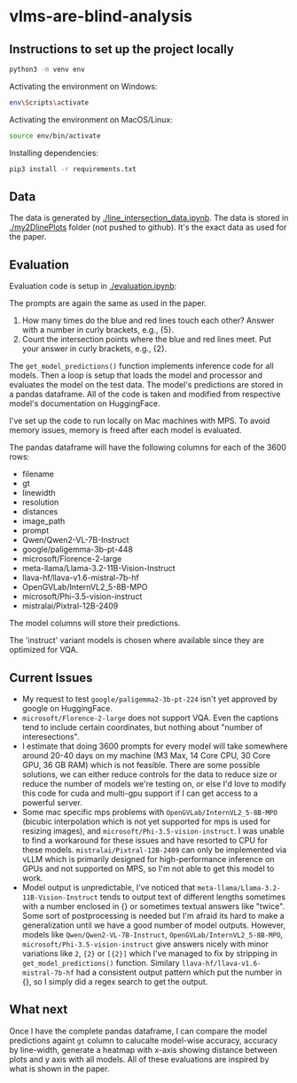 # vlms-are-blind-analysis
## Instructions to set up the project locally
```bash
python3 -m venv env
```
Activating the environment on Windows:
```bash
env\Scripts\activate
```
Activating the environment on MacOS/Linux:
```bash
source env/bin/activate
```
Installing dependencies:
```bash
pip3 install -r requirements.txt
```

## Data
The data is generated by [./line_intersection_data.ipynb](./line_intersection_data.ipynb). The data is stored in [./my2DlinePlots](./my2DlinePlots) folder (not pushed to github). It's the exact data as used for the paper.

## Evaluation
Evaluation code is setup in [./evaluation.ipynb](./evaluation.ipynb):

The prompts are again the same as used in the paper.
1. How many times do the blue and red lines touch each other? Answer with a number in curly brackets, e.g., {5}.
2. Count the intersection points where the blue and red lines meet. Put your answer in curly brackets, e.g., {2}.

The `get_model_predictions()` function implements inference code for all models. Then a loop is setup that loads the model and processor and evaluates the model on the test data. The model's predictions are stored in a pandas dataframe. All of the code is taken and modified from respective model's documentation on HuggingFace.

I've set up the code to run locally on Mac machines with MPS. To avoid memory issues, memory is freed after each model is evaluated.

The pandas dataframe will have the following columns for each of the 3600 rows:
- filename	
- gt
- linewidth
- resolution
- distances	
- image_path
- prompt
- Qwen/Qwen2-VL-7B-Instruct
- google/paligemma-3b-pt-448
- microsoft/Florence-2-large
- meta-llama/Llama-3.2-11B-Vision-Instruct
- llava-hf/llava-v1.6-mistral-7b-hf
- OpenGVLab/InternVL2_5-8B-MPO
- microsoft/Phi-3.5-vision-instruct
- mistralai/Pixtral-12B-2409

The model columns will store their predictions.

The 'instruct' variant models is chosen where available since they are optimized for VQA.

## Current Issues
- My request to test `google/paligemma2-3b-pt-224` isn't yet approved by google on HuggingFace.
- `microsoft/Florence-2-large` does not support VQA. Even the captions tend to include certain coordinates, but nothing about "number of interesections".
- I estimate that doing 3600 prompts for every model will take somewhere around 20-40 days on my machine (M3 Max, 14 Core CPU, 30 Core GPU, 36 GB RAM) which is not feasible. There are some possible solutions, we can either reduce controls for the data to reduce size or reduce the number of models we're testing on, or else I'd love to modify this code for cuda and multi-gpu support if I can get access to a powerful server.
- Some mac specific mps problems with `OpenGVLab/InternVL2_5-8B-MPO` (bicubic interpolation which is not yet supported for mps is used for resizing images), and `microsoft/Phi-3.5-vision-instruct`. I was unable to find a workaround for these issues and have resorted to CPU for these models. `mistralai/Pixtral-12B-2409` can only be implemented via vLLM which is primarily designed for high-performance inference on GPUs and not supported on MPS, so I'm not able to get this model to work.
- Model output is unpredictable, I've noticed that `meta-llama/Llama-3.2-11B-Vision-Instruct` tends to output text of different lengths sometimes with a number enclosed in {} or sometimes textual answers like "twice". Some sort of postprocessing is needed but I'm afraid its hard to make a generalization until we have a good number of model outputs. However, models like `Qwen/Qwen2-VL-7B-Instruct`, `OpenGVLab/InternVL2_5-8B-MPO`, `microsoft/Phi-3.5-vision-instruct` give answers nicely with minor variations like `2`, `{2}` or `[{2}]` which I've managed to fix by stripping in `get_model_predictions()` function. Similary `llava-hf/llava-v1.6-mistral-7b-hf` had a consistent output pattern which put the number in {}, so I simply did a regex search to get the output.

## What next
Once I have the complete pandas dataframe, I can compare the model predictions againt `gt` column to calucalte model-wise accuracy, accuracy by line-width, generate a heatmap with x-axis showing distance between plots and y axis with all models. All of these evaluations are inspired by what is shown in the paper.